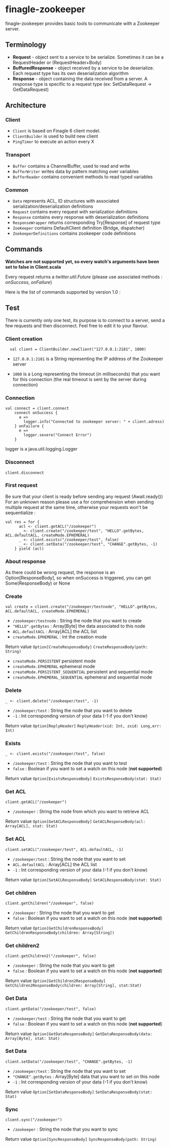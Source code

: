 # finagle-zookeeper

finagle-zookeeper provides basic tools to communicate with a Zookeeper server.

## Terminology
* **Request** - object sent to a service to be serialize. Sometimes it can be a RequestHeader or (RequestHeader+Body)
* **BuffuredResponse** - object received by a service to be deserialize. Each request type has its own deserialization algorithm
* **Response** - object containing the data received from a server. A response type is specific to a request type (ex: SetDataRequest -> GetDataRequest)

## Architecture
### Client
- `Client` is based on Finagle 6 client model.
- `ClientBuilder` is used to build new client
- `PingTimer` to execute an action every X

### Transport
- `Buffer` contains a ChannelBuffer, used to read and write
- `BufferWriter` writes data by pattern matching over variables
- `BufferReader` contains convenient methods to read typed variables

### Common
- `Data` represents ACL, ID structures with associated serialization/deserialization definitions
- `Request` contains every request with serialization definitions
- `Response` contains every response with deserialization definitions
- `ResponseWrapper` returns corresponding Try[Response] of request type
- `ZooKeeper` contains DefaultClient definition (Bridge, dispatcher)
- `ZookeeperDefinitions` contains zookeeper code definitions

## Commands
**Watches are not supported yet, so every watch's arguments have been set to false in Client.scala**

Every request returns a *twitter.util.Future* (please use associated methods : *onSuccess*, *onFailure*)

Here is the list of commands supported by version 1.0 :

## Test
There is currently only one test, its purpose is to connect to a server, send a few requests and then disconnect. Feel free to edit it to your flavour.

### Client creation
```
  val client = ClientBuilder.newClient("127.0.0.1:2181", 1000)
```
- `127.0.0.1:2181` is a String representing the IP address of the Zookeeper server

- `1000` is a Long representing the timeout (in milliseconds) that you want for this connection (the real timeout is sent by the server during connection)

### Connection
```
val connect = client.connect
    connect onSuccess {
      a =>
        logger.info("Connected to zookeeper server: " + client.adress)
    } onFailure {
      e =>
        logger.severe("Connect Error")
    }
```
logger is a java.util.logging.Logger

### Disconnect
```
client.disconnect
```

### First request
Be sure that your client is ready before sending any request (Await.ready())
For an unknown reason please use a for comprehension when sending multiple request at the same time, otherwise your requests won't be sequentialize :

```
val res = for {
      acl <- client.getACL("/zookeeper")
      _ <- client.create("/zookeeper/test", "HELLO".getBytes, ACL.defaultACL, createMode.EPHEMERAL)
      _ <- client.exists("/zookeeper/test", false)
      _ <- client.setData("/zookeeper/test", "CHANGE".getBytes, -1)
    } yield (acl)
```

### About response
As there could be wrong request, the response is an Option[ResponseBody], so when onSuccess is triggered, you can get Some(ResponseBody) or None

### Create
```
val create = client.create("/zookeeper/testnode", "HELLO".getBytes, ACL.defaultACL, createMode.EPHEMERAL)
```
- `/zookeeper/testnode` : String the node that you want to create
- `"HELLO".getBytes` : Array[Byte] the data associated to this node
- `ACL.defaultACL` : Array[ACL] the ACL list
- `createMode.EPHEMERAL` : Int the creation mode

Return value `Option[CreateResponseBody]` `CreateResponseBody(path: String)`

- `createMode.PERSISTENT` persistent mode
- `createMode.EPHEMERAL` ephemeral mode
- `createMode.PERSISTENT_SEQUENTIAL` persistent and sequential mode
- `createMode.EPHEMERAL_SEQUENTIAL` ephemeral and sequential mode


### Delete
```
_ <- client.delete("/zookeeper/test", -1)
```
- `/zookeeper/test` : String the node that you want to delete
- `-1` : Int corresponding version of your data (-1 if you don't know)

Return value `Option[ReplyHeader]` `ReplyHeader(xid: Int, zxid: Long,err: Int)`

### Exists
```
_ <- client.exists("/zookeeper/test", false)
```
- `/zookeeper/test` : String the node that you want to test
- `false` : Boolean if you want to set a watch on this node (**not supported**)

Return value `Option[ExistsResponseBody]` `ExistsResponseBody(stat: Stat)`

### Get ACL
```
client.getACL("/zookeeper")
```
- `/zookeeper` : String the node from which you want to retrieve ACL

Return value `Option[GetACLResponseBody]` `GetACLResponseBody(acl: Array[ACL], stat: Stat)`

### Set ACL
```
client.setACL("/zookeeper/test", ACL.defaultACL, -1)
```
- `/zookeeper/test` : String the node that you want to set
- `ACL.defaultACL` : Array[ACL] the ACL list
- `-1` : Int corresponding version of your data (-1 if you don't know)

Return value `Option[SetACLResponseBody]` `SetACLResponseBody(stat: Stat)`

### Get children
```
client.getChildren("/zookeeper", false)
```
- `/zookeeper` : String the node that you want to get
- `false` : Boolean if you want to set a watch on this node (**not supported**)

Return value `Option[GetChildrenResponseBody]` `GetChildrenResponseBody(children: Array[String])`

### Get children2
```
client.getChildren2("/zookeeper", false)
```
- `/zookeeper` : String the node that you want to get
- `false` : Boolean if you want to set a watch on this node (**not supported**)

Return value `Option[GetChildren2ResponseBody]` `GetChildren2ResponseBody(children: Array[String], stat:Stat)`

### Get Data
```
client.getData("/zookeeper/test", false)
```
- `/zookeeper/test` : String the node that you want to get
- `false` : Boolean if you want to set a watch on this node (**not supported**)

Return value `Option[GetDataResponseBody]` `GetDataResponseBody(data: Array[Byte], stat: Stat)`

### Set Data
```
client.setData("/zookeeper/test", "CHANGE".getBytes, -1)
```
- `/zookeeper/test` : String the node that you want to set
- `"CHANGE".getBytes` : Array[Byte] data that you want to set on this node
- `-1` : Int corresponding version of your data (-1 if you don't know)

Return value `Option[SetDataResponseBody]` `SetDataResponseBody(stat: Stat)`

### Sync
```
client.sync("/zookeeper")
```
- `/zookeeper` : String the node that you want to sync

Return value `Option[SyncResponseBody]` `SyncResponseBody(path: String)`